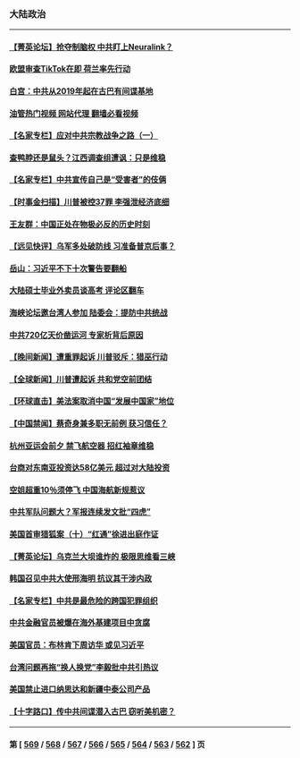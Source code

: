 ### 大陆政治
---
#### [【菁英论坛】抢夺制脑权 中共盯上Neuralink？](../../pages/ncid277/n14013895.md?06110845) 
#### [欧盟审查TikTok在即 荷兰率先行动](../../pages/ncid277/n14013812.md?06110845) 
#### [白宫：中共从2019年起在古巴有间谍基地](../../pages/ncid277/n14013849.md?06110845) 
#### [油管热门视频 网站代理 翻墙必看视频](http://138.2.39.72:81/youtube.html?epic-marker?06110845)
#### [【名家专栏】应对中共宗教战争之路（一）](../../pages/ncid277/n14010381.md?06110845) 
#### [查鸭脖还是鼠头？江西调查组遭讽：只是维稳](../../pages/ncid277/n14013811.md?06110845) 
#### [【名家专栏】中共宣传自己是“受害者”的伎俩](../../pages/ncid277/n14013205.md?06110845) 
#### [【时事金扫描】川普被控37罪 李强泄经济底细](../../pages/ncid277/n14013791.md?06110845) 
#### [王友群：中国正处在物极必反的历史时刻](../../pages/ncid277/n14013469.md?06110845) 
#### [【远见快评】乌军多处破防线 习准备普京后事？](../../pages/ncid277/n14013777.md?06110845) 
#### [岳山：习近平不下十次警告要翻船](../../pages/ncid277/n14013697.md?06110845) 
#### [大陆硕士毕业外卖员谈高考 评论区翻车](../../pages/ncid277/n14013677.md?06110845) 
#### [海峡论坛邀台湾人参加 陆委会：提防中共统战](../../pages/ncid277/n14013678.md?06110845) 
#### [中共720亿天价凿运河 专家析背后原因](../../pages/ncid277/n14012805.md?06110845) 
#### [【晚间新闻】遭重罪起诉 川普驳斥：猎巫行动](../../pages/ncid277/n14013662.md?06110845) 
#### [【全球新闻】川普遭起诉 共和党空前团结](../../pages/ncid277/n14013663.md?06110845) 
#### [【环球直击】美法案取消中国“发展中国家”地位](../../pages/ncid277/n14013329.md?06110845) 
#### [【中国禁闻】蔡奇身兼多职无前例 获习信任？](../../pages/ncid277/n14013426.md?06110845) 
#### [杭州亚运会前夕 禁飞航空器 招红袖章维稳](../../pages/ncid277/n14013618.md?06110845) 
#### [台商对东南亚投资达58亿美元 超过对大陆投资](../../pages/ncid277/n14013280.md?06110845) 
#### [空姐超重10％须停飞 中国海航新规惹议](../../pages/ncid277/n14013628.md?06110845) 
#### [中共军队问题大？军报连续发文批“四虎”](../../pages/ncid277/n14013541.md?06110845) 
#### [美国首审猎狐案（十）“红通”徐进出庭作证](../../pages/ncid277/n14013571.md?06110845) 
#### [【菁英论坛】乌克兰大坝谁炸的 极限思维看三峡](../../pages/ncid277/n14013441.md?06110845) 
#### [韩国召见中共大使邢海明 抗议其干涉内政](../../pages/ncid277/n14013427.md?06110845) 
#### [【名家专栏】中共是最危险的跨国犯罪组织](../../pages/ncid277/n14012435.md?06110845) 
#### [中共金融官员被爆在海外基建项目中贪腐](../../pages/ncid277/n14013346.md?06110845) 
#### [美国官员：布林肯下周访华 或见习近平](../../pages/ncid277/n14013392.md?06110845) 
#### [台湾问题再拖“换人换党”李毅批中共引热议](../../pages/ncid277/n14013312.md?06110845) 
#### [美国禁止进口纳思达和新疆中泰公司产品](../../pages/ncid277/n14013388.md?06110845) 
#### [【十字路口】传中共间谍潜入古巴 窃听美机密？](../../pages/ncid277/n14013251.md?06110845) 

---
#### 第 [ [569](./569.md?06110845) / [568](./568.md?06110845) / [567](./567.md?06110845) / [566](./566.md?06110845) / [565](./565.md?06110845) / [564](./564.md?06110845) / [563](./563.md?06110845) / [562](./562.md?06110845) ] 页

